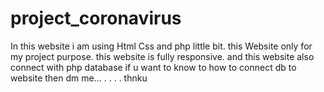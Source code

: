 # project_coronavirus
In this website i am using Html Css and php little bit.
this Website only for my project purpose.
this website is fully responsive. and this website also connect with php database if u want to know to how to connect db to website then dm me...
.
.
.
.
thnku 
